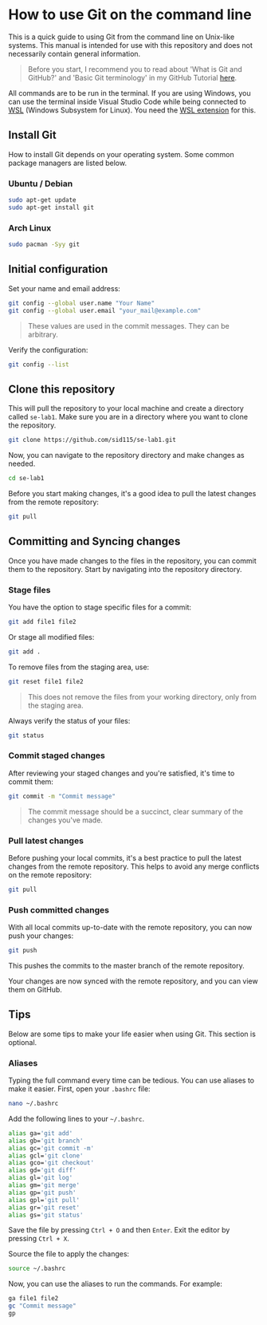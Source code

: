 # How to use Git on the command line

This is a quick guide to using Git from the command line on Unix-like systems. This manual is intended for use with this repository and does not necessarily contain general information.

> Before you start, I recommend you to read about 'What is Git and GitHub?' and 'Basic Git terminology' in my GitHub Tutorial [here](https://github.com/sid115/GitHubTutorial).

All commands are to be run in the terminal. If you are using Windows, you can use the terminal inside Visual Studio Code while being connected to [WSL](https://learn.microsoft.com/en-us/windows/wsl/install) (Windows Subsystem for Linux). You need the [WSL extension](https://learn.microsoft.com/en-us/windows/wsl/tutorials/wsl-vscode) for this.

## Install Git

How to install Git depends on your operating system. Some common package managers are listed below.

### Ubuntu / Debian

```bash
sudo apt-get update
sudo apt-get install git
```

### Arch Linux

```bash
sudo pacman -Syy git
```

## Initial configuration

Set your name and email address:

```bash
git config --global user.name "Your Name"
git config --global user.email "your_mail@example.com"
```

> These values are used in the commit messages. They can be arbitrary.

Verify the configuration:

```bash
git config --list
```

## Clone this repository

This will pull the repository to your local machine and create a directory called `se-lab1`. Make sure you are in a directory where you want to clone the repository.

```bash
git clone https://github.com/sid115/se-lab1.git
```

Now, you can navigate to the repository directory and make changes as needed. 

```bash
cd se-lab1
```

Before you start making changes, it's a good idea to pull the latest changes from the remote repository:

```bash
git pull
```

## Committing and Syncing changes

Once you have made changes to the files in the repository, you can commit them to the repository. Start by navigating into the repository directory.

### Stage files

You have the option to stage specific files for a commit:

```bash
git add file1 file2
```

Or stage all modified files:

```bash
git add .
```

To remove files from the staging area, use:

```bash
git reset file1 file2
```

> This does not remove the files from your working directory, only from the staging area.

Always verify the status of your files:

```bash
git status
```

### Commit staged changes

After reviewing your staged changes and you're satisfied, it's time to commit them:

```bash
git commit -m "Commit message"
```

> The commit message should be a succinct, clear summary of the changes you've made.

### Pull latest changes

Before pushing your local commits, it's a best practice to pull the latest changes from the remote repository. This helps to avoid any merge conflicts on the remote repository:

```bash
git pull
```

### Push committed changes

With all local commits up-to-date with the remote repository, you can now push your changes:

```bash
git push
```

This pushes the commits to the master branch of the remote repository.

Your changes are now synced with the remote repository, and you can view them on GitHub.

## Tips

Below are some tips to make your life easier when using Git. This section is optional.

### Aliases

Typing the full command every time can be tedious. You can use aliases to make it easier. First, open your `.bashrc` file:

```bash
nano ~/.bashrc
```

Add the following lines to your `~/.bashrc`.

```bash
alias ga='git add'
alias gb='git branch'
alias gc='git commit -m'
alias gcl='git clone'
alias gco='git checkout'
alias gd='git diff'
alias gl='git log'
alias gm='git merge'
alias gp='git push'
alias gpl='git pull'
alias gr='git reset'
alias gs='git status'
```

Save the file by pressing `Ctrl + O` and then `Enter`. Exit the editor by pressing `Ctrl + X`.

Source the file to apply the changes:

```bash
source ~/.bashrc
```

Now, you can use the aliases to run the commands. For example:

```bash
ga file1 file2
gc "Commit message"
gp
```
